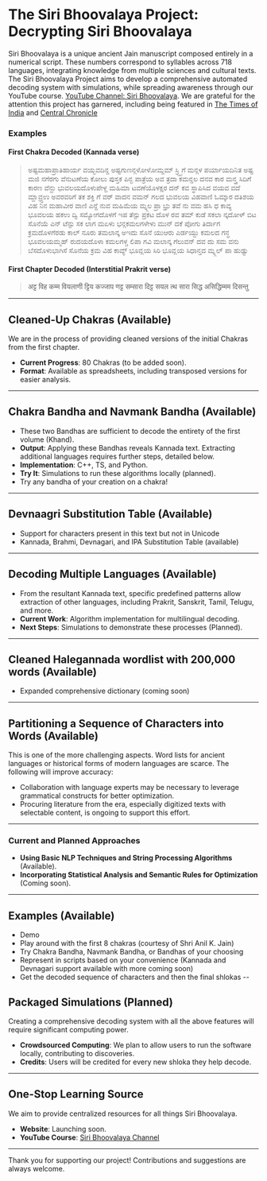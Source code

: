 # The Siri Bhoovalaya Project: Decrypting Siri Bhoovalaya 


Siri Bhoovalaya is a unique ancient Jain manuscript composed entirely in a numerical script. These numbers correspond to syllables across 718 languages, integrating knowledge from multiple sciences and cultural texts. The Siri Bhoovalaya Project aims to develop a comprehensive automated decoding system with simulations, while spreading awareness through our YouTube course. [YouTube Channel: Siri Bhoovalaya](https://www.youtube.com/@siri-bhoovalaya). We are grateful for the attention this project has garnered, including being featured in [The Times of India](https://timesofindia.indiatimes.com/city/bhopal/young-scholar-develops-software-to-decode-ancient-jain-epic-siri-bhoovalaya/articleshow/117573506.cms) and [Central Chronicle](https://centralchronicle.com/epaper/index.php?pgno=12&date1=2025-01-17)

### Examples
#### First Chakra Decoded (Kannada verse)

> ಅಷ್ಟಮಹಾಪ್ರಾತಿಹಾರ್ಯ ವಯ್ಭವದಿನ್ದ ಅಷ್ಟಗುಣನ್ಗಳೋಳೋಮ್ದಮ್ ಸ್ರ್ಷ್ಟಿಗೆ ಮನ್ಗಳ ಪರ್ಯಾಯದಿನಿತ ಅಷ್ಟ ಮಜಿ ನಗೆರಗು ವೆನುಟಣೆಯ ಕೋಲು ಪುಸ್ತಕ ಪಿನ್ಛ ಪಾತ್ರೆಯ ಅವ ತ್ರದಾ ಕಮನ್ಡಲ ದನವ ಕಾರ ಮನ್ತ್ರ ಸಿದಿಗೆ ಕಾರಣ ವೆನ್ದು ಭುವಲಯದೊಳುಪೇಳ್ದ ಮಹಿಮಾ ಟವಣೆಯೊಳಕ್ಷರ ದನ್ ಕವ ಸ್ಥಾಪಿಸಿದ ವಯವ ವದೆ ಮ್ಹಾವ್ರ್ತಉ ಅವರವರಿಗೆ ತಕ ಶಕ್ತಿ ಗೆ ವರ್ ವಾದನ ವಮನ್ ಗಲದ ಭುವಲಯ ವಿಹವಾಣಿ ಓಮ್ಕಾರ ದತಿಶಯ ವಿಹ ನಿನ ಮಹಾವೀರ ವಾಣಿ ಎನ್ದೆ ನುವ ಮಹಿಮೆಯ ಮ್ನ್ಗಲ ಪ್ರಾ ಭ್ರು ತವೆ ನು ವಮ ಹಸಿ ಧ ಕಾವ್ಯ ಭೂವಲಯ ಹಕಉ ದ್ವಿ ಸಮ್ಯೋಗದೊಳಗೆ ಇಪ ತೆನ್ಟು ಪ್ರಕಟ ದೊಳ ರವ ತಮ್ ಕುಡೆ ಸಕಲಾ ನ್ಕದೋಳ್ ಬಿಟ ಸೊನೆಯೆ ಎನ್ ಟೆನ್ಟು ಸಕ ಲಾಗ ಮಏಳು ಭನ್ಗಕಮಲಗಳೇಳು ಮುನ್ ದಕೆ ಪೋಗು ತಿರ್ದಾಗ ಕ್ರಮದೊಳಗೆರಡು ಕಾಲ್ ನೂರು ತಮಲಾನ್ಕ ಅಇದು ಸೊನೆ ಯುಆರು ಎರ್ಡಯ್ದು ಕಮಲದ ಗನ್ಧ ಭೂವಲಯಮ್ಮಹ್ ರುದಯದೊಳಾ ಕಮಲಗಳ್ಚ ಲಿಪಾ ಗವಿ ಮಲಾನ್ಕ ಗೆಲುವನ್ ದವ ದು ಸಮ ವನು ಬೆಸದೊಳುಭಾಗಿಸೆ ಸೊನೆಯ ಕ್ರಮ ವಿಹ ಕಾವ್ಯ್ ಭೂವ್ಲಯ ಸಿರಿ ಭೂವ್ಲಯ ಸಿಧಾನ್ತದ ಮ್ನ್ಗಲ್ ಪಾ ಹುಢ್ವು

#### First Chapter Decoded (Interstitial Prakrit verse)

> अट्ट विह कम्म वियलाणी ट्टिय कज्जाप णट्ट सम्सारा दिट्ट सयल त्थ सारा सिद्ध असिद्धिम्मम दिसन्तु

---

## Cleaned-Up Chakras (Available)
We are in the process of providing cleaned versions of the initial Chakras from the first chapter.  
- **Current Progress**: 80 Chakras (to be added soon).  
- **Format**: Available as spreadsheets, including transposed versions for easier analysis.

---

## Chakra Bandha and Navmank Bandha (Available)
- These two Bandhas are sufficient to decode the entirety of the first volume (Khand).  
- **Output**: Applying these Bandhas reveals Kannada text. Extracting additional languages requires further steps, detailed below.  
- **Implementation**: C++, TS, and Python.  
- **Try It**: Simulations to run these algorithms locally (planned).
- Try any bandha of your creation on a chakra!

---
## Devnaagri Substitution Table (Available)
- Support for characters present in this text but not in Unicode
- Kannada, Brahmi, Devnagari, and IPA Substitution Table (available)

---

## Decoding Multiple Languages (Available)
- From the resultant Kannada text, specific predefined patterns allow extraction of other languages, including Prakrit, Sanskrit, Tamil, Telugu, and more.  
- **Current Work**: Algorithm implementation for multilingual decoding.  
- **Next Steps**: Simulations to demonstrate these processes (Planned).

---
## Cleaned Halegannada wordlist with 200,000 words (Available) 
- Expanded comprehensive dictionary (coming soon)
---

## Partitioning a Sequence of Characters into Words (Available) 
This is one of the more challenging aspects. Word lists for ancient languages or historical forms of modern languages are scarce. The following will improve accuracy:  
- Collaboration with language experts may be necessary to leverage grammatical constructs for better optimization.  
- Procuring literature from the era, especially digitized texts with selectable content, is ongoing to support this effort.
---
### Current and Planned Approaches  
- **Using Basic NLP Techniques and String Processing Algorithms** (Available).  
- **Incorporating Statistical Analysis and Semantic Rules for Optimization** (Coming soon).

---
## Examples (Available)
- Demo
- Play around with the first 8 chakras (courtesy of Shri Anil K. Jain)
- Try Chakra Bandha, Navmank Bandha, or Bandhas of your choosing
- Represent in scripts based on your convenience (Kannada and Devnagari support available with more coming soon)
- Get the decoded sequence of characters and then the final shlokas
--
## Packaged Simulations (Planned)  
Creating a comprehensive decoding system with all the above features will require significant computing power.  
- **Crowdsourced Computing**: We plan to allow users to run the software locally, contributing to discoveries.  
- **Credits**: Users will be credited for every new shloka they help decode.

---

## One-Stop Learning Source  
We aim to provide centralized resources for all things Siri Bhoovalaya.  
- **Website**: Launching soon.  
- **YouTube Course**: [Siri Bhoovalaya Channel](https://www.youtube.com/@siri-bhoovalaya)  

---

Thank you for supporting our project! Contributions and suggestions are always welcome.
